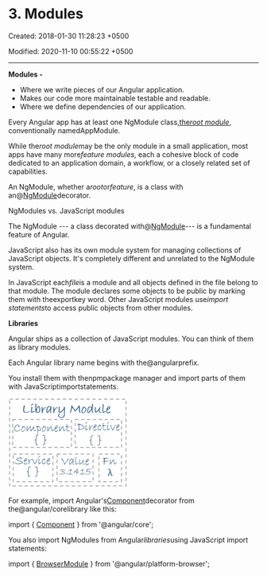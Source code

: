 # 3. Modules

Created: 2018-01-30 11:28:23 +0500

Modified: 2020-11-10 00:55:22 +0500

---

**Modules -**
-   Where we write pieces of our Angular application.
-   Makes our code more maintainable testable and readable.
-   Where we define dependencies of our application.



Every Angular app has at least one NgModule class,[the*root module*](https://angular.io/guide/bootstrapping), conventionally namedAppModule.

While the*root module*may be the only module in a small application, most apps have many more*feature modules*, each a cohesive block of code dedicated to an application domain, a workflow, or a closely related set of capabilities.

An NgModule, whether a*root*or*feature*, is a class with an@[NgModule](https://angular.io/api/core/NgModule)decorator.



NgModules vs. JavaScript modules

The NgModule --- a class decorated with@[NgModule](https://angular.io/api/core/NgModule)--- is a fundamental feature of Angular.

JavaScript also has its own module system for managing collections of JavaScript objects. It's completely different and unrelated to the NgModule system.

In JavaScript each*file*is a module and all objects defined in the file belong to that module. The module declares some objects to be public by marking them with theexportkey word. Other JavaScript modules use*import statements*to access public objects from other modules.



**Libraries**

Angular ships as a collection of JavaScript modules. You can think of them as library modules.

Each Angular library name begins with the@angularprefix.

You install them with thenpmpackage manager and import parts of them with JavaScriptimportstatements.



![ModALe ](media/AngularJS_3.-Modules-image1.png)



For example, import Angular's[Component](https://angular.io/api/core/Component)decorator from the@angular/corelibrary like this:

import { [Component](https://angular.io/api/core/Component) } from '@angular/core';

You also import NgModules from Angular*libraries*using JavaScript import statements:

import { [BrowserModule](https://angular.io/api/platform-browser/BrowserModule) } from '@angular/platform-browser';



